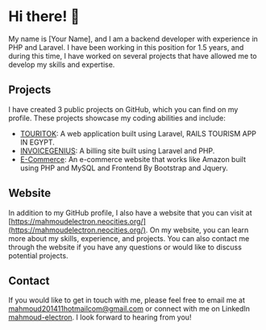 # Hi there! 👋

My name is [Your Name], and I am a backend developer with experience in PHP and Laravel. I have been working in this position for 1.5 years, and during this time, I have worked on several projects that have allowed me to develop my skills and expertise.

## Projects

I have created 3 public projects on GitHub, which you can find on my profile. These projects showcase my coding abilities and include:

- [TOURITOK](https://github.com/Mahmoud72E/laravel_reels_tourism_orangedc): A web application built using Laravel, RAILS TOURISM APP IN EGYPT.
- [INVOICEGENIUS](https://github.com/Mahmoud72E/invoices_project): A billing site built using Laravel and PHP.
- [E-Commerce](https://github.com/Mahmoud72E/eCommerce-PHP): An e-commerce website that works like Amazon built using PHP and MySQL and Frontend By Bootstrap and Jquery.

## Website

In addition to my GitHub profile, I also have a website that you can visit at [https://mahmoudelectron.neocities.org/](https://mahmoudelectron.neocities.org/). On my website, you can learn more about my skills, experience, and projects. You can also contact me through the website if you have any questions or would like to discuss potential projects.

## Contact

If you would like to get in touch with me, please feel free to email me at [mahmoud201411hotmailcom@gmail.com](mailto:mahmoud201411hotmailcom@gmail.com) or connect with me on LinkedIn [mahmoud-electron](https://www.linkedin.com/in/mahmoud-electron/). I look forward to hearing from you!
